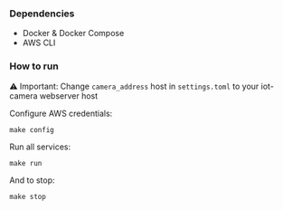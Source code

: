 ### Dependencies
- Docker & Docker Compose
- AWS CLI

### How to run

⚠️ Important: Change `camera_address` host in `settings.toml` to your iot-camera webserver host

Configure AWS credentials:
```
make config
```

Run all services:
```
make run
```

And to stop:
```
make stop
```